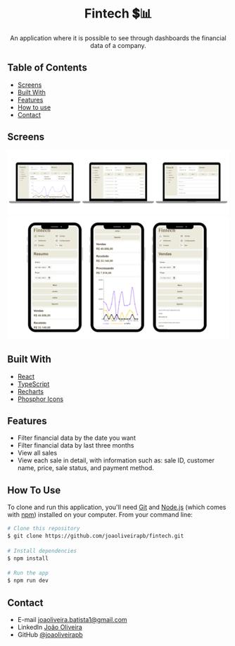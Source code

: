 <h1 align="center">Fintech 💲📊</h1>

<div align="center">
  An application where it is possible to see through dashboards the financial data of a company.
</div>

<!-- <p align="center">
  <a href="https://todo-zeta-virid.vercel.app/">🔗 Visit this Project</a>
</p> -->

<!-- TABLE OF CONTENTS -->

## Table of Contents

- [Screens](#screens)
- [Built With](#built-with)
- [Features](#features)
- [How to use](#how-to-use)
- [Contact](#contact)

<!-- SCREENS -->

## Screens

![screenshot](./public/preview.png)
![screenshot - Mobile](./public/preview-mobile.png)

<!-- BUILD WITH -->

## Built With

- [React](https://reactjs.org/)
- [TypeScript](https://www.typescriptlang.org/)
- [Recharts](https://recharts.org/en-US/)
- [Phosphor Icons](https://phosphoricons.com/)

<!-- FEATURES -->

## Features

- Filter financial data by the date you want
- Filter financial data by last three months
- View all sales
- View each sale in detail, with information such as: sale ID, customer name, price, sale status, and payment method.

<!-- HOW TO USE -->

## How To Use

To clone and run this application, you'll need [Git](https://git-scm.com) and [Node.js](https://nodejs.org/en/download/) (which comes with [npm](http://npmjs.com)) installed on your computer. From your command line:

```bash
# Clone this repository
$ git clone https://github.com/joaoliveirapb/fintech.git

# Install dependencies
$ npm install

# Run the app
$ npm run dev
```

<!-- CONTACT -->

## Contact

- E-mail [joaoliveira.batista1@gmail.com](mailto:joaoliveira.batista1@gmail.com)
- LinkedIn [João Oliveira](https://www.linkedin.com/in/joao-oliveira-preto-batista/)
- GitHub [@joaoliveirapb](https://github.com/joaoliveirapb)
